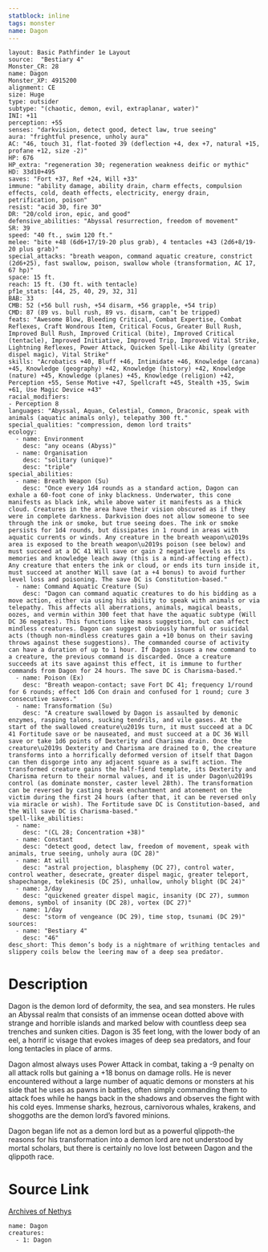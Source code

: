 ```yaml
---
statblock: inline
tags: monster
name: Dagon
---
```

```statblock
layout: Basic Pathfinder 1e Layout
source:  "Bestiary 4"
Monster_CR: 28
name: Dagon
Monster_XP: 4915200
alignment: CE
size: Huge
type: outsider
subtype: "(chaotic, demon, evil, extraplanar, water)"
INI: +11
perception: +55
senses: "darkvision, detect good, detect law, true seeing"
aura: "frightful presence, unholy aura"
AC: "46, touch 31, flat-footed 39 (deflection +4, dex +7, natural +15, profane +12, size -2)"
HP: 676
HP_extra: "regeneration 30; regeneration weakness deific or mythic"
HD: 33d10+495
saves: "Fort +37, Ref +24, Will +33"
immune: "ability damage, ability drain, charm effects, compulsion effects, cold, death effects, electricity, energy drain, petrification, poison"
resist: "acid 30, fire 30"
DR: "20/cold iron, epic, and good"
defensive_abilities: "Abyssal resurrection, freedom of movement"
SR: 39
speed: "40 ft., swim 120 ft."
melee: "bite +48 (6d6+17/19-20 plus grab), 4 tentacles +43 (2d6+8/19-20 plus grab)"
special_attacks: "breath weapon, command aquatic creature, constrict (2d6+25), fast swallow, poison, swallow whole (transformation, AC 17, 67 hp)"
space: 15 ft.
reach: 15 ft. (30 ft. with tentacle)
pf1e_stats: [44, 25, 40, 29, 32, 31]
BAB: 33
CMB: 52 (+56 bull rush, +54 disarm, +56 grapple, +54 trip)
CMD: 87 (89 vs. bull rush, 89 vs. disarm, can’t be tripped)
feats: "Awesome Blow, Bleeding Critical, Combat Expertise, Combat Reflexes, Craft Wondrous Item, Critical Focus, Greater Bull Rush, Improved Bull Rush, Improved Critical (bite), Improved Critical (tentacle), Improved Initiative, Improved Trip, Improved Vital Strike, Lightning Reflexes, Power Attack, Quicken Spell-Like Ability (greater dispel magic), Vital Strike"
skills: "Acrobatics +40, Bluff +46, Intimidate +46, Knowledge (arcana) +45, Knowledge (geography) +42, Knowledge (history) +42, Knowledge (nature) +45, Knowledge (planes) +45, Knowledge (religion) +42, Perception +55, Sense Motive +47, Spellcraft +45, Stealth +35, Swim +61, Use Magic Device +43"
racial_modifiers:
- Perception 8
languages: "Abyssal, Aquan, Celestial, Common, Draconic, speak with animals (aquatic animals only), telepathy 300 ft."
special_qualities: "compression, demon lord traits"
ecology:
  - name: Environment
    desc: "any oceans (Abyss)"
  - name: Organisation
    desc: "solitary (unique)"
    desc: "triple"
special_abilities:
  - name: Breath Weapon (Su)
    desc: "Once every 1d4 rounds as a standard action, Dagon can exhale a 60-foot cone of inky blackness. Underwater, this cone manifests as black ink, while above water it manifests as a thick cloud. Creatures in the area have their vision obscured as if they were in complete darkness. Darkvision does not allow someone to see through the ink or smoke, but true seeing does. The ink or smoke persists for 1d4 rounds, but dissipates in 1 round in areas with aquatic currents or winds. Any creature in the breath weapon\u2019s area is exposed to the breath weapon\u2019s poison (see below) and must succeed at a DC 41 Will save or gain 2 negative levels as its memories and knowledge leach away (this is a mind-affecting effect). Any creature that enters the ink or cloud, or ends its turn inside it, must succeed at another Will save (at a +4 bonus) to avoid further level loss and poisoning. The save DC is Constitution-based."
  - name: Command Aquatic Creature (Su)
    desc: "Dagon can command aquatic creatures to do his bidding as a move action, either via using his ability to speak with animals or via telepathy. This affects all aberrations, animals, magical beasts, oozes, and vermin within 300 feet that have the aquatic subtype (Will DC 36 negates). This functions like mass suggestion, but can affect mindless creatures. Dagon can suggest obviously harmful or suicidal acts (though non-mindless creatures gain a +10 bonus on their saving throws against these suggestions). The commanded course of activity can have a duration of up to 1 hour. If Dagon issues a new command to a creature, the previous command is discarded. Once a creature succeeds at its save against this effect, it is immune to further commands from Dagon for 24 hours. The save DC is Charisma-based."
  - name: Poison (Ex)
    desc: "Breath weapon-contact; save Fort DC 41; frequency 1/round for 6 rounds; effect 1d6 Con drain and confused for 1 round; cure 3 consecutive saves."
  - name: Transformation (Su)
    desc: "A creature swallowed by Dagon is assaulted by demonic enzymes, rasping talons, sucking tendrils, and vile gases. At the start of the swallowed creature\u2019s turn, it must succeed at a DC 41 Fortitude save or be nauseated, and must succeed at a DC 36 Will save or take 1d6 points of Dexterity and Charisma drain. Once the creature\u2019s Dexterity and Charisma are drained to 0, the creature transforms into a horrifically deformed version of itself that Dagon can then disgorge into any adjacent square as a swift action. The transformed creature gains the half-fiend template, its Dexterity and Charisma return to their normal values, and it is under Dagon\u2019s control (as dominate monster, caster level 28th). The transformation can be reversed by casting break enchantment and atonement on the victim during the first 24 hours (after that, it can be reversed only via miracle or wish). The Fortitude save DC is Constitution-based, and the Will save DC is Charisma-based."
spell-like_abilities:
  - name:
    desc: "(CL 28; Concentration +38)"
  - name: Constant
    desc: "detect good, detect law, freedom of movement, speak with animals, true seeing, unholy aura (DC 28)"
  - name: At will
    desc: "astral projection, blasphemy (DC 27), control water, control weather, desecrate, greater dispel magic, greater teleport, shapechange, telekinesis (DC 25), unhallow, unholy blight (DC 24)"
  - name: 3/day
    desc: "quickened greater dispel magic, insanity (DC 27), summon demons, symbol of insanity (DC 28), vortex (DC 27)"
  - name: 1/day
    desc: "storm of vengeance (DC 29), time stop, tsunami (DC 29)"
sources:
  - name: "Bestiary 4"
    desc: "46"
desc_short: This demon’s body is a nightmare of writhing tentacles and slippery coils below the leering maw of a deep sea predator.
```
# Description
Dagon is the demon lord of deformity, the sea, and sea monsters. He rules an Abyssal realm that consists of an immense ocean dotted above with strange and horrible islands and marked below with countless deep sea trenches and sunken cities. Dagon is 35 feet long, with the lower body of an eel, a horrif ic visage that evokes images of deep sea predators, and four long tentacles in place of arms.

Dagon almost always uses Power Attack in combat, taking a -9 penalty on all attack rolls but gaining a +18 bonus on damage rolls. He is never encountered without a large number of aquatic demons or monsters at his side that he uses as pawns in battles, often simply commanding them to attack foes while he hangs back in the shadows and observes the fight with his cold eyes. Immense sharks, hezrous, carnivorous whales, krakens, and shoggoths are the demon lord’s favored minions.

Dagon began life not as a demon lord but as a powerful qlippoth-the reasons for his transformation into a demon lord are not understood by mortal scholars, but there is certainly no love lost between Dagon and the qlippoth race.
# Source Link
[Archives of Nethys](https://aonprd.com/MonsterDisplay.aspx?ItemName=Dagon)
```encounter-table
name: Dagon
creatures:
  - 1: Dagon
```
